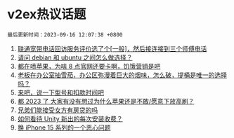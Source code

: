 # v2ex热议话题

`最后更新时间：2023-09-16 12:07:38 +0800`

1. [联通宽带电话回访服务评价选了个[一般]，然后接连接到三个师傅电话](https://www.v2ex.com/t/974122)
1. [请问 debian 和 ubuntu 之间怎么做选择？](https://www.v2ex.com/t/974059)
1. [都在喷苹果，为啥 8 点官网还要卡啊，饥饿营销是吧](https://www.v2ex.com/t/974238)
1. [老板在办公室抽雪茄，办公区弥漫着巨大的烟味，怎么破，提桶是唯一的选择吗？](https://www.v2ex.com/t/974078)
1. [来吧，说一下型号和扣款时间吧](https://www.v2ex.com/t/974257)
1. [都 2023 了 大家有没有想过为什么苹果还是不敢/愿意下放高刷？](https://www.v2ex.com/t/974223)
1. [兄弟们能接受女方有房贷的吗](https://www.v2ex.com/t/974180)
1. [如何看待 Unity 新出的每次安装收费？](https://www.v2ex.com/t/974113)
1. [换 iPhone 15 系列的一个恶心问题](https://www.v2ex.com/t/974066)

